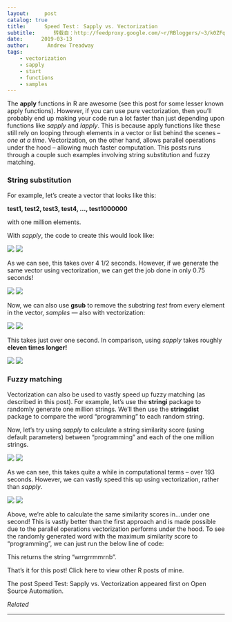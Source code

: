 ```yaml
---
layout:     post
catalog: true
title:      Speed Test： Sapply vs. Vectorization
subtitle:      转载自：http://feedproxy.google.com/~r/RBloggers/~3/k0ZFqBzUfA8/
date:      2019-03-13
author:      Andrew Treadway
tags:
    - vectorization
    - sapply
    - start
    - functions
    - samples
---
```


The **apply** functions in R are awesome (see this post for some lesser known apply functions). However, if you can use pure vectorization, then you’ll probably end up making your code run a lot faster than just depending upon functions like *sapply* and *lapply*. This is because apply functions like these still rely on looping through elements in a vector or list behind the scenes – *one at a time*. Vectorization, on the other hand, allows parallel operations under the hood – allowing much faster computation. This posts runs through a couple such examples involving string substitution and fuzzy matching.

### **String substitution**

For example, let’s create a vector that looks like this:

**test1, test2, test3, test4, …, test1000000**

with one million elements.

With *sapply*, the code to create this would look like:

![](https://i1.wp.com/theautomatic.net/wp-content/uploads/2019/03/vectorization-paste-in-r.png?w=640)
![](https://i1.wp.com/theautomatic.net/wp-content/uploads/2019/03/vectorization-paste-in-r.png?w=640)


As we can see, this takes over 4 1/2 seconds. However, if we generate the same vector using vectorization, we can get the job done in only 0.75 seconds!

![](https://i2.wp.com/theautomatic.net/wp-content/uploads/2019/03/sapply-paste-time.png?w=640)
![](https://i2.wp.com/theautomatic.net/wp-content/uploads/2019/03/sapply-paste-time.png?w=640)


Now, we can also use **gsub** to remove the substring *test* from every element in the vector, *samples* — also with vectorization:

![](https://i2.wp.com/theautomatic.net/wp-content/uploads/2019/03/vectorize-gsub-in-r.png?w=640)
![](https://i2.wp.com/theautomatic.net/wp-content/uploads/2019/03/vectorize-gsub-in-r.png?w=640)


This takes just over one second. In comparison, using *sapply* takes roughly **eleven times longer!**

![](https://i1.wp.com/theautomatic.net/wp-content/uploads/2019/03/gsub-sapply-in-r.png?w=640)
![](https://i1.wp.com/theautomatic.net/wp-content/uploads/2019/03/gsub-sapply-in-r.png?w=640)


### **Fuzzy matching**

Vectorization can also be used to vastly speed up fuzzy matching (as described in this post). For example, let’s use the **stringi** package to randomly generate one million strings. We’ll then use the **stringdist** package to compare the word “programming” to each random string.

Now, let’s try using *sapply* to calculate a string similarity score (using default parameters) between “programming” and each of the one million strings.

![](https://i2.wp.com/theautomatic.net/wp-content/uploads/2019/03/fuzzy-matching-vectorization.png?w=640)
![](https://i2.wp.com/theautomatic.net/wp-content/uploads/2019/03/fuzzy-matching-vectorization.png?w=640)


As we can see, this takes quite a while in computational terms – over 193 seconds. However, we can vastly speed this up using vectorization, rather than *sapply*.

![](https://i1.wp.com/theautomatic.net/wp-content/uploads/2019/03/vectorize-stringdist-in-r.png?w=640)
![](https://i1.wp.com/theautomatic.net/wp-content/uploads/2019/03/vectorize-stringdist-in-r.png?w=640)


Above, we’re able to calculate the same similarity scores in…under one second! This is vastly better than the first approach and is made possible due to the parallel operations vectorization performs under the hood. To see the randomly generated word with the maximum similarity score to “programming”, we can just run the below line of code:

This returns the string “wrrgrrmmrnb”.

That’s it for this post! Click here to view other R posts of mine.

The post Speed Test: Sapply vs. Vectorization appeared first on Open Source Automation.


*Related*








---
